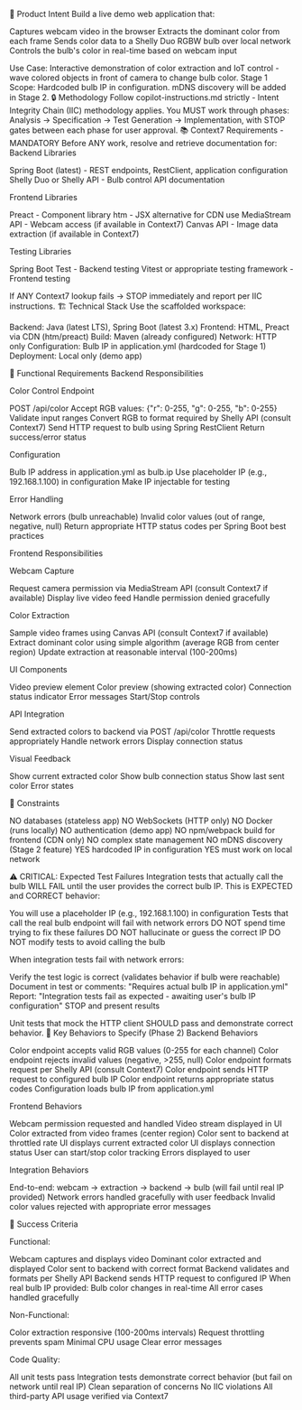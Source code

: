 🎯 Product Intent
Build a live demo web application that:

Captures webcam video in the browser
Extracts the dominant color from each frame
Sends color data to a Shelly Duo RGBW bulb over local network
Controls the bulb's color in real-time based on webcam input

Use Case: Interactive demonstration of color extraction and IoT control - wave colored objects in front of camera to change bulb color.
Stage 1 Scope: Hardcoded bulb IP in configuration. mDNS discovery will be added in Stage 2.
🔒 Methodology
Follow copilot-instructions.md strictly - Intent Integrity Chain (IIC) methodology applies.
You MUST work through phases: Analysis → Specification → Test Generation → Implementation, with STOP gates between each phase for user approval.
📚 Context7 Requirements - MANDATORY
Before ANY work, resolve and retrieve documentation for:
Backend Libraries

Spring Boot (latest) - REST endpoints, RestClient, application configuration
Shelly Duo or Shelly API - Bulb control API documentation

Frontend Libraries

Preact - Component library
htm - JSX alternative for CDN use
MediaStream API - Webcam access (if available in Context7)
Canvas API - Image data extraction (if available in Context7)

Testing Libraries

Spring Boot Test - Backend testing
Vitest or appropriate testing framework - Frontend testing

If ANY Context7 lookup fails → STOP immediately and report per IIC instructions.
🏗️ Technical Stack
Use the scaffolded workspace:

Backend: Java (latest LTS), Spring Boot (latest 3.x)
Frontend: HTML, Preact via CDN (htm/preact)
Build: Maven (already configured)
Network: HTTP only
Configuration: Bulb IP in application.yml (hardcoded for Stage 1)
Deployment: Local only (demo app)

🎨 Functional Requirements
Backend Responsibilities

Color Control Endpoint

POST /api/color
Accept RGB values: {"r": 0-255, "g": 0-255, "b": 0-255}
Validate input ranges
Convert RGB to format required by Shelly API (consult Context7)
Send HTTP request to bulb using Spring RestClient
Return success/error status


Configuration

Bulb IP address in application.yml as bulb.ip
Use placeholder IP (e.g., 192.168.1.100) in configuration
Make IP injectable for testing


Error Handling

Network errors (bulb unreachable)
Invalid color values (out of range, negative, null)
Return appropriate HTTP status codes per Spring Boot best practices



Frontend Responsibilities

Webcam Capture

Request camera permission via MediaStream API (consult Context7 if available)
Display live video feed
Handle permission denied gracefully


Color Extraction

Sample video frames using Canvas API (consult Context7 if available)
Extract dominant color using simple algorithm (average RGB from center region)
Update extraction at reasonable interval (100-200ms)


UI Components

Video preview element
Color preview (showing extracted color)
Connection status indicator
Error messages
Start/Stop controls


API Integration

Send extracted colors to backend via POST /api/color
Throttle requests appropriately
Handle network errors
Display connection status


Visual Feedback

Show current extracted color
Show bulb connection status
Show last sent color
Error states



🚫 Constraints

NO databases (stateless app)
NO WebSockets (HTTP only)
NO Docker (runs locally)
NO authentication (demo app)
NO npm/webpack build for frontend (CDN only)
NO complex state management
NO mDNS discovery (Stage 2 feature)
YES hardcoded IP in configuration
YES must work on local network

⚠️ CRITICAL: Expected Test Failures
Integration tests that actually call the bulb WILL FAIL until the user provides the correct bulb IP.
This is EXPECTED and CORRECT behavior:

You will use a placeholder IP (e.g., 192.168.1.100) in configuration
Tests that call the real bulb endpoint will fail with network errors
DO NOT spend time trying to fix these failures
DO NOT hallucinate or guess the correct IP
DO NOT modify tests to avoid calling the bulb

When integration tests fail with network errors:

Verify the test logic is correct (validates behavior if bulb were reachable)
Document in test or comments: "Requires actual bulb IP in application.yml"
Report: "Integration tests fail as expected - awaiting user's bulb IP configuration"
STOP and present results

Unit tests that mock the HTTP client SHOULD pass and demonstrate correct behavior.
🧪 Key Behaviors to Specify (Phase 2)
Backend Behaviors

Color endpoint accepts valid RGB values (0-255 for each channel)
Color endpoint rejects invalid values (negative, >255, null)
Color endpoint formats request per Shelly API (consult Context7)
Color endpoint sends HTTP request to configured bulb IP
Color endpoint returns appropriate status codes
Configuration loads bulb IP from application.yml

Frontend Behaviors

Webcam permission requested and handled
Video stream displayed in UI
Color extracted from video frames (center region)
Color sent to backend at throttled rate
UI displays current extracted color
UI displays connection status
User can start/stop color tracking
Errors displayed to user

Integration Behaviors

End-to-end: webcam → extraction → backend → bulb (will fail until real IP provided)
Network errors handled gracefully with user feedback
Invalid color values rejected with appropriate error messages

🎯 Success Criteria

Functional:

Webcam captures and displays video
Dominant color extracted and displayed
Color sent to backend with correct format
Backend validates and formats per Shelly API
Backend sends HTTP request to configured IP
When real bulb IP provided: Bulb color changes in real-time
All error cases handled gracefully


Non-Functional:

Color extraction responsive (100-200ms intervals)
Request throttling prevents spam
Minimal CPU usage
Clear error messages


Code Quality:

All unit tests pass
Integration tests demonstrate correct behavior (but fail on network until real IP)
Clean separation of concerns
No IIC violations
All third-party API usage verified via Context7